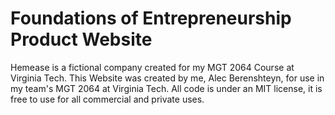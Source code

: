 # Foundations of Entrepreneurship Product Website

Hemease is a fictional company created for my MGT 2064 Course at Virginia Tech. This Website was created by me, Alec Berenshteyn, for use in my team's MGT 2064 at Virginia Tech. All code is under an MIT license, it is free to use for all commercial and private uses.
